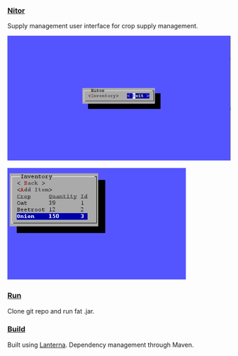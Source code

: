 ### <u>**Nitor**</u>

Supply management user interface for crop supply management.

![menu](docs/menu.png)

![inventory](docs/inventory.png)

### **<u>Run</u>**

Clone git repo and run fat .jar.



### <u>Build</u>

Built using [Lanterna](https://github.com/mabe02/lanterna).
Dependency management through Maven.



